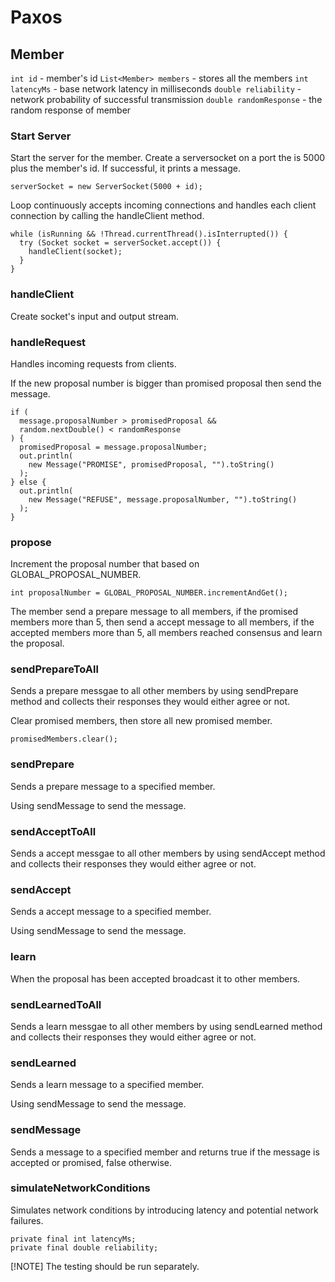 # Paxos

## Member

`int id` - member's id
`List<Member> members` - stores all the members
`int latencyMs` - base network latency in milliseconds
`double reliability` - network probability of successful transmission
`double randomResponse` - the random response of member

### Start Server

Start the server for the member. Create a serversocket on a port the is 5000 plus the member's id. If successful, it prints a message.

```
serverSocket = new ServerSocket(5000 + id);
```

Loop continuously accepts incoming connections and handles each client connection by calling the handleClient method.

```
while (isRunning && !Thread.currentThread().isInterrupted()) {
  try (Socket socket = serverSocket.accept()) {
    handleClient(socket);
  }
}
```

### handleClient

Create socket's input and output stream.

### handleRequest

Handles incoming requests from clients.

If the new proposal number is bigger than promised proposal then send the message.

```
if (
  message.proposalNumber > promisedProposal &&
  random.nextDouble() < randomResponse
) {
  promisedProposal = message.proposalNumber;
  out.println(
    new Message("PROMISE", promisedProposal, "").toString()
  );
} else {
  out.println(
    new Message("REFUSE", message.proposalNumber, "").toString()
  );
}
```

### propose

Increment the proposal number that based on GLOBAL_PROPOSAL_NUMBER.

```
int proposalNumber = GLOBAL_PROPOSAL_NUMBER.incrementAndGet();
```

The member send a prepare message to all members, if the promised members more than 5, then send a accept message to all members, if the accepted members more than 5, all members reached consensus and learn the proposal.

### sendPrepareToAll

Sends a prepare messgae to all other members by using sendPrepare method and collects their responses they would either agree or not.

Clear promised members, then store all new promised member.

```
promisedMembers.clear();
```

### sendPrepare

Sends a prepare message to a specified member.

Using sendMessage to send the message.

### sendAcceptToAll

Sends a accept messgae to all other members by using sendAccept method and collects their responses they would either agree or not.

### sendAccept

Sends a accept message to a specified member.

Using sendMessage to send the message.

### learn

When the proposal has been accepted broadcast it to other members.

### sendLearnedToAll

Sends a learn messgae to all other members by using sendLearned method and collects their responses they would either agree or not.

### sendLearned

Sends a learn message to a specified member.

Using sendMessage to send the message.

### sendMessage

Sends a message to a specified member and returns true if the message is accepted or promised, false otherwise.

### simulateNetworkConditions

Simulates network conditions by introducing latency and potential network failures.

```
private final int latencyMs;
private final double reliability;
```

[!NOTE]
The testing should be run separately.
